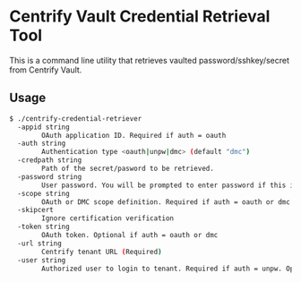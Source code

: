 # Centrify Vault Credential Retrieval Tool

This is a command line utility that retrieves vaulted password/sshkey/secret from Centrify Vault.

## Usage

```sh
$ ./centrify-credential-retriever 
  -appid string
        OAuth application ID. Required if auth = oauth
  -auth string
        Authentication type <oauth|unpw|dmc> (default "dmc")
  -credpath string
        Path of the secret/pasword to be retrieved.
  -password string
        User password. You will be prompted to enter password if this isn\'t provided
  -scope string
        OAuth or DMC scope definition. Required if auth = oauth or dmc
  -skipcert
        Ignore certification verification
  -token string
        OAuth token. Optional if auth = oauth or dmc
  -url string
        Centrify tenant URL (Required)
  -user string
        Authorized user to login to tenant. Required if auth = unpw. Optional if auth = oauth
```
